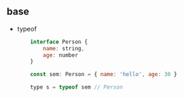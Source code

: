 ## base

- typeof
    ```javascript
        interface Person {
            name: string,
            age: number
        }

        const sem: Person = { name: 'hello', age: 30 }

        type s = typeof sem // Person
    ```